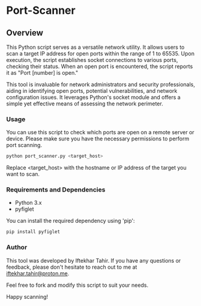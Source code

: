 # Port-Scanner

## Overview

This Python script serves as a versatile network utility. It allows users to scan a target IP address for open ports within the range of 1 to 65535. Upon execution, the script establishes socket connections to various ports, checking their status. When an open port is encountered, the script reports it as "Port [number] is open."

This tool is invaluable for network administrators and security professionals, aiding in identifying open ports, potential vulnerabilities, and network configuration issues. It leverages Python's socket module and offers a simple yet effective means of assessing the network perimeter.

### Usage

You can use this script to check which ports are open on a remote server or device. Please make sure you have the necessary permissions to perform port scanning.

  ```bash
  python port_scanner.py <target_host>
  ```
Replace <target_host> with the hostname or IP address of the target you want to scan.

### Requirements and Dependencies
- Python 3.x
- pyfiglet

You can install the required dependency using 'pip':

  ```bash
  pip install pyfiglet
  ```

### Author

This tool was developed by Iftekhar Tahir. If you have any questions or feedback, please don't hesitate to reach out to me at iftekhar.tahir@proton.me.

Feel free to fork and modify this script to suit your needs.

Happy scanning!
